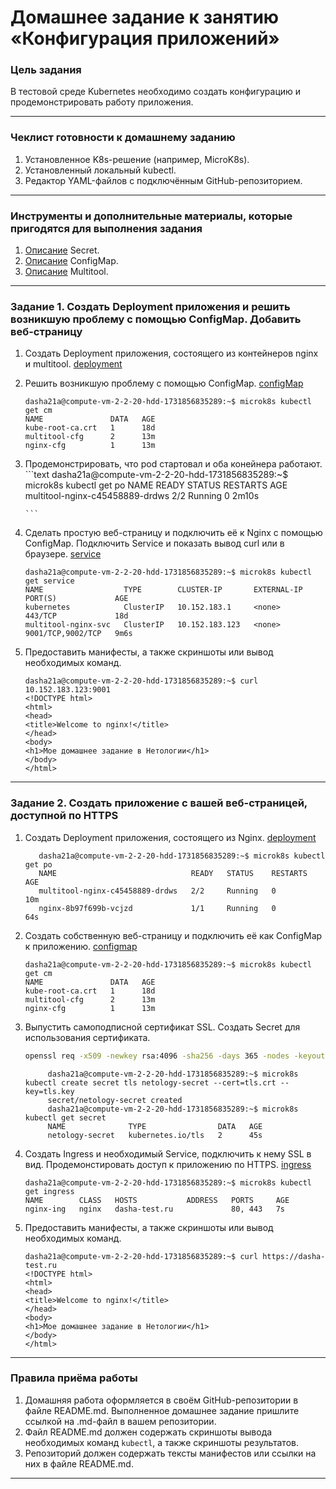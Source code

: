 # Домашнее задание к занятию «Конфигурация приложений»

### Цель задания

В тестовой среде Kubernetes необходимо создать конфигурацию и продемонстрировать работу приложения.

------

### Чеклист готовности к домашнему заданию

1. Установленное K8s-решение (например, MicroK8s).
2. Установленный локальный kubectl.
3. Редактор YAML-файлов с подключённым GitHub-репозиторием.

------

### Инструменты и дополнительные материалы, которые пригодятся для выполнения задания

1. [Описание](https://kubernetes.io/docs/concepts/configuration/secret/) Secret.
2. [Описание](https://kubernetes.io/docs/concepts/configuration/configmap/) ConfigMap.
3. [Описание](https://github.com/wbitt/Network-MultiTool) Multitool.

------

### Задание 1. Создать Deployment приложения и решить возникшую проблему с помощью ConfigMap. Добавить веб-страницу

1. Создать Deployment приложения, состоящего из контейнеров nginx и multitool.
   [deployment](file/deployment.yaml)
2. Решить возникшую проблему с помощью ConfigMap.
    [configMap](file/configmap.yaml)
      ```text
   dasha21a@compute-vm-2-2-20-hdd-1731856835289:~$ microk8s kubectl get cm
   NAME               DATA   AGE
   kube-root-ca.crt   1      18d
   multitool-cfg      2      13m
   nginx-cfg          1      13m
   ```
3. Продемонстрировать, что pod стартовал и оба конейнера работают.
       ```text
       dasha21a@compute-vm-2-2-20-hdd-1731856835289:~$ microk8s kubectl get po
       NAME                              READY   STATUS    RESTARTS   AGE
       multitool-nginx-c45458889-drdws   2/2     Running   0          2m10s

       ```
4. Сделать простую веб-страницу и подключить её к Nginx с помощью ConfigMap. Подключить Service и показать вывод curl или в браузере.
   [service](file/service.yaml)

    ```text
    dasha21a@compute-vm-2-2-20-hdd-1731856835289:~$ microk8s kubectl get service
    NAME                  TYPE        CLUSTER-IP       EXTERNAL-IP   PORT(S)             AGE
    kubernetes            ClusterIP   10.152.183.1     <none>        443/TCP             18d
    multitool-nginx-svc   ClusterIP   10.152.183.123   <none>        9001/TCP,9002/TCP   9m6s
    ```
5. Предоставить манифесты, а также скриншоты или вывод необходимых команд.
    ```text
    dasha21a@compute-vm-2-2-20-hdd-1731856835289:~$ curl 10.152.183.123:9001
    <!DOCTYPE html>
    <html>
    <head>
    <title>Welcome to nginx!</title>
    </head>
    <body>
    <h1>Мое домашнее задание в Нетологии</h1>
    </body>
    </html>
    ```
------

### Задание 2. Создать приложение с вашей веб-страницей, доступной по HTTPS

1. Создать Deployment приложения, состоящего из Nginx.
   [deployment](file/nginx-deployment.yaml)
   ```text
      dasha21a@compute-vm-2-2-20-hdd-1731856835289:~$ microk8s kubectl get po
      NAME                              READY   STATUS    RESTARTS   AGE
      multitool-nginx-c45458889-drdws   2/2     Running   0          10m
      nginx-8b97f699b-vcjzd             1/1     Running   0          64s
   ```
2. Создать собственную веб-страницу и подключить её как ConfigMap к приложению.
   [configmap](file/configmap.yaml)
   ```text
   dasha21a@compute-vm-2-2-20-hdd-1731856835289:~$ microk8s kubectl get cm
   NAME               DATA   AGE
   kube-root-ca.crt   1      18d
   multitool-cfg      2      13m
   nginx-cfg          1      13m
   ```
3. Выпустить самоподписной сертификат SSL. Создать Secret для использования сертификата.
    ```bash
    openssl req -x509 -newkey rsa:4096 -sha256 -days 365 -nodes -keyout tls.key -out tls.crt -subj "/CN=dasha.test.ru"
    ```
   ```text
        dasha21a@compute-vm-2-2-20-hdd-1731856835289:~$ microk8s kubectl create secret tls netology-secret --cert=tls.crt --key=tls.key
        secret/netology-secret created
        dasha21a@compute-vm-2-2-20-hdd-1731856835289:~$ microk8s kubectl get secret
        NAME              TYPE                DATA   AGE
        netology-secret   kubernetes.io/tls   2      45s

    ```
4. Создать Ingress и необходимый Service, подключить к нему SSL в вид. Продемонстировать доступ к приложению по HTTPS.
   [ingress](file/ingress.yaml)
    ```text
    dasha21a@compute-vm-2-2-20-hdd-1731856835289:~$ microk8s kubectl get ingress
    NAME        CLASS   HOSTS           ADDRESS   PORTS     AGE
    nginx-ing   nginx   dasha-test.ru             80, 443   7s
    
    ```
4. Предоставить манифесты, а также скриншоты или вывод необходимых команд.
    ```text
    dasha21a@compute-vm-2-2-20-hdd-1731856835289:~$ curl https://dasha-test.ru
    <!DOCTYPE html>
    <html>
    <head>
    <title>Welcome to nginx!</title>
    </head>
    <body>
    <h1>Мое домашнее задание в Нетологии</h1>
    </body>
    </html>
    ```
------

### Правила приёма работы

1. Домашняя работа оформляется в своём GitHub-репозитории в файле README.md. Выполненное домашнее задание пришлите ссылкой на .md-файл в вашем репозитории.
2. Файл README.md должен содержать скриншоты вывода необходимых команд `kubectl`, а также скриншоты результатов.
3. Репозиторий должен содержать тексты манифестов или ссылки на них в файле README.md.

------